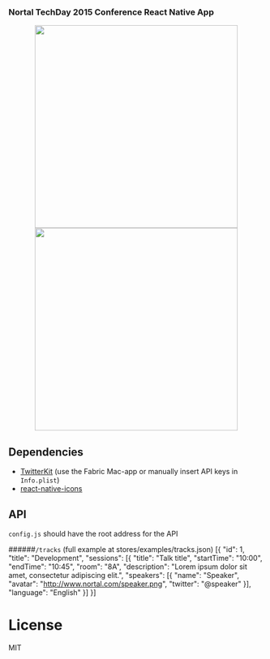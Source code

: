 ### Nortal TechDay 2015 Conference React Native App
<p align="center">
  <img src="http://res.cloudinary.com/mikkoj/image/upload/v1467119333/nortal-techday-1.mov_triupn.gif" alt="" width="400 "/>
  <img src="http://res.cloudinary.com/mikkoj/image/upload/v1467119489/nortal-techday-2.mov_lcvqqx.gif" alt="" width="400 "/>
</p>

## Dependencies
- [TwitterKit](https://dev.twitter.com/twitter-kit/ios)
  (use the Fabric Mac-app or manually insert API keys in `Info.plist`)
- [react-native-icons](https://github.com/corymsmith/react-native-icons)

## API
`config.js` should have the root address for the API

######`/tracks` (full example at stores/examples/tracks.json)
    [{
      "id": 1,
      "title": "Development",
      "sessions": [{
        "title": "Talk title",
        "startTime": "10:00",
        "endTime": "10:45",
        "room": "8A",
        "description": "Lorem ipsum dolor sit amet, consectetur adipiscing elit.",
        "speakers": [{
          "name": "Speaker",
          "avatar": "http://www.nortal.com/speaker.png",
          "twitter": "@speaker"
        }],
        "language": "English"
      }]
    }]

# License
MIT
